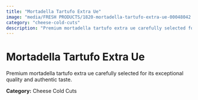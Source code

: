```yaml
---
title: "Mortadella Tartufo Extra Ue"
image: "media/FRESH PRODUCTS/1820-mortadella-tartufo-extra-ue-00048042.jpg"
category: "cheese-cold-cuts"
description: "Premium mortadella tartufo extra ue carefully selected for its exceptional quality and authentic taste."
---
```


# Mortadella Tartufo Extra Ue

Premium mortadella tartufo extra ue carefully selected for its exceptional quality and authentic taste.

**Category:** Cheese Cold Cuts
